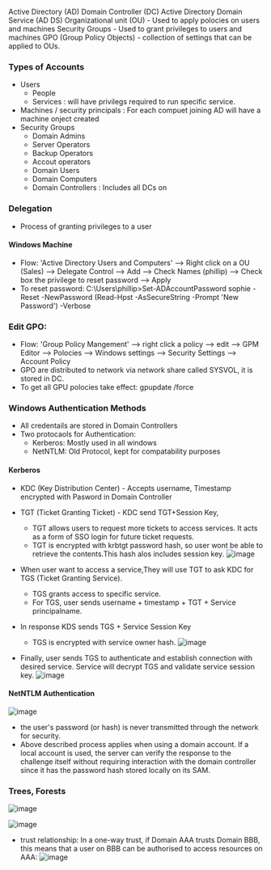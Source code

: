 Active Directory (AD)
Domain Controller (DC)
Active Directory Domain Service (AD DS)
Organizational unit (OU) - Used to apply polocies on users and machines
Security Groups - Used to grant privileges to users and machines
GPO (Group Policy Objects) - collection of settings that can be applied to OUs.


### Types of Accounts 
- Users 
  - People 
  - Services : will have privilegs required to run specific service.
- Machines / security principals : For each compuet joining AD will have a machine onject created
- Security Groups
  - Domain Admins
  - Server Operators
  - Backup Operators
  - Accout operators
  - Domain Users
  - Domain Computers
  - Domain Controllers : Includes all DCs on 


### Delegation 
- Process of granting privileges to a user
#### Windows Machine
- Flow: 'Active Directory Users and Computers' --> Right click on a OU (Sales) --> Delegate Control --> Add --> Check Names (phillip) --> Check box the  privilege to reset password --> Apply
- To reset password: C:\Users\phillip>Set-ADAccountPassword sophie -Reset -NewPassword (Read-Hpst -AsSecureString -Prompt 'New Password') -Verbose 

### Edit GPO:
- Flow: 'Group Policy Mangement' --> right click a policy --> edit --> GPM Editor  --> Polocies --> Windows settings --> Security Settings --> Account Policy
- GPO are distributed to network via network share called SYSVOL, it is stored in DC.
- To get all GPU polocies take effect: gpupdate /force 

### Windows Authentication Methods
- All credentails are stored in Domain Controllers
- Two protocaols for Authentication:
  - Kerberos: Mostly used in all windows
  - NetNTLM: Old Protocol, kept for compatability purposes
#### Kerberos
- KDC (Key Distribution Center) - Accepts username, Timestamp encrypted with Pasword in Domain Controller
- TGT (Ticket Granting Ticket) - KDC send TGT+Session Key, 
  - TGT allows users to request more tickets to access services. It acts as a form of SSO login for future ticket requests. 
  - TGT is encrypted with krbtgt password hash, so user wont be able to retrieve the contents.This hash alos includes session key.
![image](https://github.com/Vamckis/OSCP-Preparation/assets/71128825/4b64ac88-e9f7-496c-96ba-8e0b059b485d)
  
- When user want to access a service,They will use TGT to ask KDC for TGS (Ticket Granting Service).
  - TGS grants access to specific service.
  - For TGS, user sends username + timestamp + TGT + Service principalname.
- In response KDS sends TGS + Service Session Key
  - TGS is encrypted with service owner hash.
![image](https://github.com/Vamckis/OSCP-Preparation/assets/71128825/0d9975e1-43f6-465c-a138-c083eeacb94d)
- Finally, user sends TGS to authenticate and establish connection with desired service. Service will decrypt TGS and validate service session key.
![image](https://github.com/Vamckis/OSCP-Preparation/assets/71128825/3b4145e1-9523-47a1-a840-a1e176870d99)

#### NetNTLM Authentication
![image](https://github.com/Vamckis/OSCP-Preparation/assets/71128825/e93ab9a5-b276-4759-a244-cfaee740982b)
- the user's password (or hash) is never transmitted through the network for security.
- Above described process applies when using a domain account. If a local account is used, the server can verify the response to the challenge itself without requiring interaction with the domain controller since it has the password hash stored locally on its SAM.

### Trees, Forests
![image](https://github.com/Vamckis/OSCP-Preparation/assets/71128825/1f9910ca-6771-4893-8d1c-3b3ef98b9a1c)

![image](https://github.com/Vamckis/OSCP-Preparation/assets/71128825/d15fd33e-9e0d-437b-8d46-f75c1d4c4c7e)

- trust relationship: In a one-way trust, if Domain AAA trusts Domain BBB, this means that a user on BBB can be authorised to access resources on AAA:
![image](https://github.com/Vamckis/OSCP-Preparation/assets/71128825/68c5b7a9-c56b-4e9a-ad14-80f6fc670c6e)
